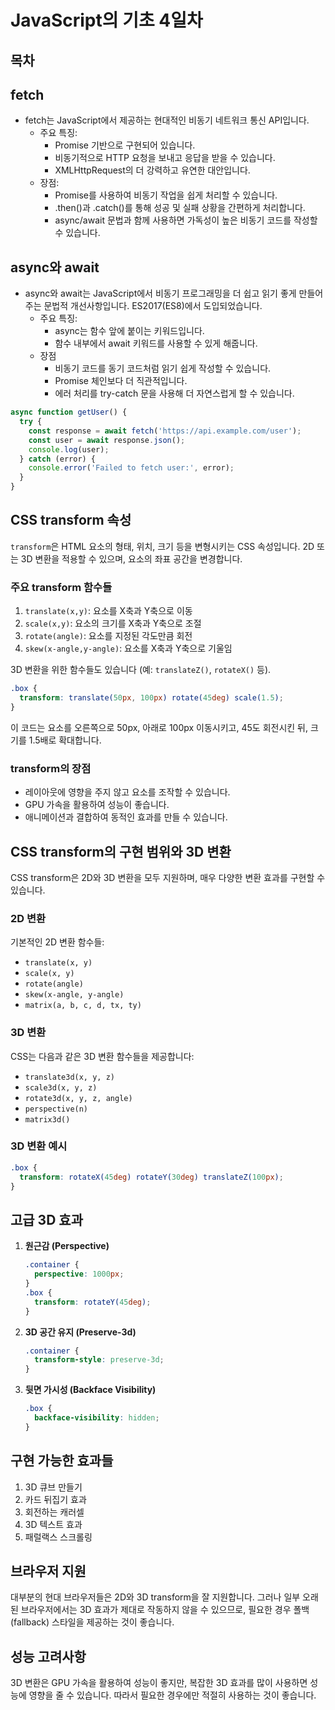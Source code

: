 # JavaScript의 기초 4일차

## 목차

## fetch

* fetch는 JavaScript에서 제공하는 현대적인 비동기 네트워크 통신 API입니다.
  * 주요 특징:
    * Promise 기반으로 구현되어 있습니다.
    * 비동기적으로 HTTP 요청을 보내고 응답을 받을 수 있습니다.
    * XMLHttpRequest의 더 강력하고 유연한 대안입니다.
  * 장점:
    * Promise를 사용하여 비동기 작업을 쉽게 처리할 수 있습니다.
    * .then()과 .catch()를 통해 성공 및 실패 상황을 간편하게 처리합니다.
    * async/await 문법과 함께 사용하면 가독성이 높은 비동기 코드를 작성할 수 있습니다.

## async와 await

* async와 await는 JavaScript에서 비동기 프로그래밍을 더 쉽고 읽기 좋게 만들어주는 문법적 개선사항입니다. ES2017(ES8)에서 도입되었습니다.
  * 주요 특징:
    * async는 함수 앞에 붙이는 키워드입니다.
    * 함수 내부에서 await 키워드를 사용할 수 있게 해줍니다.
  * 장점
    * 비동기 코드를 동기 코드처럼 읽기 쉽게 작성할 수 있습니다.
    * Promise 체인보다 더 직관적입니다.
    * 에러 처리를 try-catch 문을 사용해 더 자연스럽게 할 수 있습니다.

```javascript
async function getUser() {
  try {
    const response = await fetch('https://api.example.com/user');
    const user = await response.json();
    console.log(user);
  } catch (error) {
    console.error('Failed to fetch user:', error);
  }
}
```

## CSS transform 속성

`transform`은 HTML 요소의 형태, 위치, 크기 등을 변형시키는 CSS 속성입니다. 2D 또는 3D 변환을 적용할 수 있으며, 요소의 좌표 공간을 변경합니다.

### 주요 transform 함수들

1. `translate(x,y)`: 요소를 X축과 Y축으로 이동
2. `scale(x,y)`: 요소의 크기를 X축과 Y축으로 조절
3. `rotate(angle)`: 요소를 지정된 각도만큼 회전
4. `skew(x-angle,y-angle)`: 요소를 X축과 Y축으로 기울임

3D 변환을 위한 함수들도 있습니다 (예: `translateZ()`, `rotateX()` 등).

```css
.box {
  transform: translate(50px, 100px) rotate(45deg) scale(1.5);
}
```

이 코드는 요소를 오른쪽으로 50px, 아래로 100px 이동시키고, 45도 회전시킨 뒤, 크기를 1.5배로 확대합니다.

### transform의 장점

* 레이아웃에 영향을 주지 않고 요소를 조작할 수 있습니다.
* GPU 가속을 활용하여 성능이 좋습니다.
* 애니메이션과 결합하여 동적인 효과를 만들 수 있습니다.

## CSS transform의 구현 범위와 3D 변환

CSS transform은 2D와 3D 변환을 모두 지원하며, 매우 다양한 변환 효과를 구현할 수 있습니다.

### 2D 변환

기본적인 2D 변환 함수들:

- `translate(x, y)`
- `scale(x, y)`
- `rotate(angle)`
- `skew(x-angle, y-angle)`
- `matrix(a, b, c, d, tx, ty)`

### 3D 변환

CSS는 다음과 같은 3D 변환 함수들을 제공합니다:

- `translate3d(x, y, z)`
- `scale3d(x, y, z)`
- `rotate3d(x, y, z, angle)`
- `perspective(n)`
- `matrix3d()`

### 3D 변환 예시

```css
.box {
  transform: rotateX(45deg) rotateY(30deg) translateZ(100px);
}
```

## 고급 3D 효과

1. **원근감 (Perspective)**
   ```css
   .container {
     perspective: 1000px;
   }
   .box {
     transform: rotateY(45deg);
   }
   ```

2. **3D 공간 유지 (Preserve-3d)**
   ```css
   .container {
     transform-style: preserve-3d;
   }
   ```

3. **뒷면 가시성 (Backface Visibility)**
   ```css
   .box {
     backface-visibility: hidden;
   }
   ```

## 구현 가능한 효과들

1. 3D 큐브 만들기
2. 카드 뒤집기 효과
3. 회전하는 캐러셀
4. 3D 텍스트 효과
5. 패럴랙스 스크롤링

## 브라우저 지원

대부분의 현대 브라우저들은 2D와 3D transform을 잘 지원합니다. 그러나 일부 오래된 브라우저에서는 3D 효과가 제대로 작동하지 않을 수 있으므로, 필요한 경우 폴백(fallback) 스타일을 제공하는 것이 좋습니다.

## 성능 고려사항

3D 변환은 GPU 가속을 활용하여 성능이 좋지만, 복잡한 3D 효과를 많이 사용하면 성능에 영향을 줄 수 있습니다. 따라서 필요한 경우에만 적절히 사용하는 것이 좋습니다.